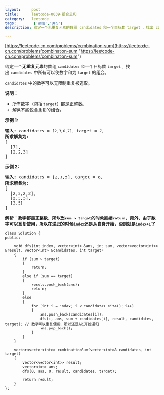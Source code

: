 ```yaml
---
layout:     post
title:      leetcode-0039-组合总和
category:   leetcode
tags:        ['数组','DFS']
description: 给定一个无重复元素的数组 candidates 和一个目标数 target ，找出 candidates 中所有可以使数字和为 target 的组合。candidates 中的数字可以无限制重复被选取。

---
```


[https://leetcode-cn.com/problems/combination-sum](https://leetcode-cn.com/problems/combination-sum "https://leetcode-cn.com/problems/combination-sum")

<div class="notranslate"><p>给定一个<strong>无重复元素</strong>的数组&nbsp;<code>candidates</code>&nbsp;和一个目标数&nbsp;<code>target</code>&nbsp;，找出&nbsp;<code>candidates</code>&nbsp;中所有可以使数字和为&nbsp;<code>target</code>&nbsp;的组合。</p>

<p><code>candidates</code>&nbsp;中的数字可以无限制重复被选取。</p>

<p><strong>说明：</strong></p>

<ul>
	<li>所有数字（包括&nbsp;<code>target</code>）都是正整数。</li>
	<li>解集不能包含重复的组合。&nbsp;</li>
</ul>

<p><strong>示例&nbsp;1:</strong></p>

<pre><strong>输入:</strong> candidates = <code>[2,3,6,7], </code>target = <code>7</code>,
<strong>所求解集为:</strong>
[
  [7],
  [2,2,3]
]
</pre>

<p><strong>示例&nbsp;2:</strong></p>

<pre><strong>输入:</strong> candidates = [2,3,5]<code>, </code>target = 8,
<strong>所求解集为:</strong>
[
&nbsp; [2,2,2,2],
&nbsp; [2,3,3],
&nbsp; [3,5]
]</pre>
</div>

<strong>解析：数字都是正整数，所以当`sum > target`的时候直接`return`，另外，由于数字可以重复使用，所以在递归的时候`index`还是从自身开始，否则就是`index+1`了</strong>

	class Solution {
	public:
	
	    void dfs(int index, vector<int> &ans, int sum, vector<vector<int>> &result, vector<int> &candidates, int target)
	    {
	        if (sum > target)
	        {
	            return;
	        }
	        else if (sum == target)
	        {
	            result.push_back(ans);
	            return;
	        }
	        else
	        {
	            for (int i = index; i < candidates.size(); i++)
	            {
	                ans.push_back(candidates[i]);
	                dfs(i, ans, sum + candidates[i], result, candidates, target); // 数字可以重复使用，所以还是从i开始递归
	                ans.pop_back();
	            }
	        }
	    }
	
	    vector<vector<int>> combinationSum(vector<int>& candidates, int target) 
	    {
	        vector<vector<int>> result;
	        vector<int> ans;
	        dfs(0, ans, 0, result, candidates, target);
	
	        return result;
	    }
	};